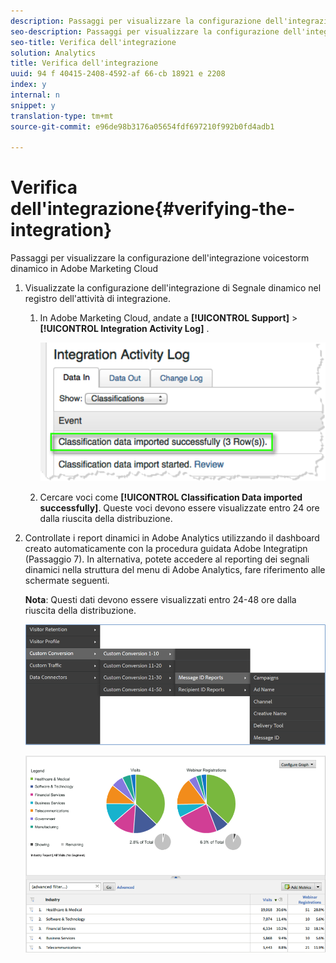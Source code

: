 ```yaml
---
description: Passaggi per visualizzare la configurazione dell'integrazione voicestorm dinamico in Adobe Marketing Cloud
seo-description: Passaggi per visualizzare la configurazione dell'integrazione voicestorm dinamico in Adobe Marketing Cloud
seo-title: Verifica dell'integrazione
solution: Analytics
title: Verifica dell'integrazione
uuid: 94 f 40415-2408-4592-af 66-cb 18921 e 2208
index: y
internal: n
snippet: y
translation-type: tm+mt
source-git-commit: e96de98b3176a05654fdf697210f992b0fd4adb1

---
```



# Verifica dell'integrazione{#verifying-the-integration}

Passaggi per visualizzare la configurazione dell'integrazione voicestorm dinamico in Adobe Marketing Cloud

1. Visualizzate la configurazione dell'integrazione di Segnale dinamico nel registro dell'attività di integrazione.
   1. In Adobe Marketing Cloud, andate a **[!UICONTROL Support]** &gt; **[!UICONTROL Integration Activity Log]** .

      ![](assets/integration_activity_log.png)

   1. Cercare voci come **[!UICONTROL Classification Data imported successfully]**. Queste voci devono essere visualizzate entro 24 ore dalla riuscita della distribuzione.
1. Controllate i report dinamici in Adobe Analytics utilizzando il dashboard creato automaticamente con la procedura guidata Adobe Integratipn (Passaggio 7). In alternativa, potete accedere al reporting dei segnali dinamici nella struttura del menu di Adobe Analytics, fare riferimento alle schermate seguenti.

   **Nota**: Questi dati devono essere visualizzati entro 24-48 ore dalla riuscita della distribuzione.

   ![](assets/reporting.png)

   ![](assets/reporting2.png)

